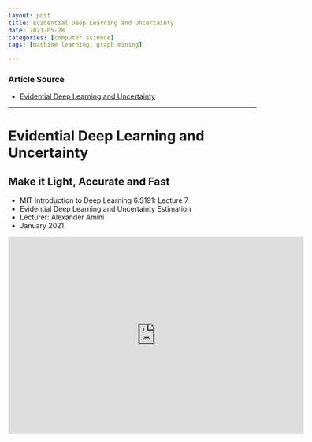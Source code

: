 ```yaml
---
layout: post
title: Evidential Deep Learning and Uncertainty
date: 2021-05-28
categories: [computer science]
tags: [machine learning, graph mining]

---
```


### Article Source

* [Evidential Deep Learning and Uncertainty](https://www.youtube.com/watch?v=toTcf7tZK8c)
---

# Evidential Deep Learning and Uncertainty 

## Make it Light, Accurate and Fast 

* MIT Introduction to Deep Learning 6.S191: Lecture 7
* Evidential Deep Learning and Uncertainty Estimation
* Lecturer: Alexander Amini
* January 2021

<iframe width="600" height="400" src="https://www.youtube.com/embed/toTcf7tZK8c" title="YouTube video player" frameborder="0" allow="accelerometer; autoplay; clipboard-write; encrypted-media; gyroscope; picture-in-picture" allowfullscreen></iframe>